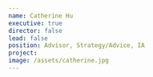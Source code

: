 ```yaml
---
name: Catherine Hu
executive: true
director: false
lead: false
position: Advisor, Strategy/Advice, IA
project:  
image: /assets/catherine.jpg
---
```

